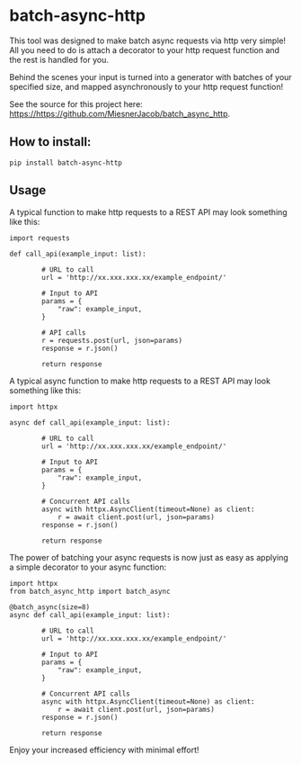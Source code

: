 # batch-async-http

This tool was designed to make batch async requests via http very simple! All you need to do is attach a decorator to your http request function and the rest is handled for you.

Behind the scenes your input is turned into a generator with batches of your specified size, and mapped asynchronously to your http request function!

See the source for this project here:
<https://https://github.com/MiesnerJacob/batch_async_http>.

## How to install:

```
pip install batch-async-http
```

## Usage

A typical function to make http requests to a REST API may look something like this:

```
import requests

def call_api(example_input: list):

        # URL to call
        url = 'http://xx.xxx.xxx.xx/example_endpoint/'

        # Input to API
        params = {
            "raw": example_input,
        }

        # API calls
        r = requests.post(url, json=params)
        response = r.json()
        
        return response
```

A typical async function to make http requests to a REST API may look something like this:

```
import httpx

async def call_api(example_input: list):

        # URL to call
        url = 'http://xx.xxx.xxx.xx/example_endpoint/'

        # Input to API
        params = {
            "raw": example_input,
        }

        # Concurrent API calls
        async with httpx.AsyncClient(timeout=None) as client:
            r = await client.post(url, json=params)
        response = r.json()
        
        return response
```

The power of batching your async requests is now just as easy as applying a simple decorator to your async function:

```
import httpx
from batch_async_http import batch_async

@batch_async(size=8)
async def call_api(example_input: list):

        # URL to call
        url = 'http://xx.xxx.xxx.xx/example_endpoint/'

        # Input to API
        params = {
            "raw": example_input,
        }

        # Concurrent API calls
        async with httpx.AsyncClient(timeout=None) as client:
            r = await client.post(url, json=params)
        response = r.json()
        
        return response
```

Enjoy your increased efficiency with minimal effort!